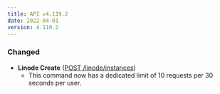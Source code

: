 ```yaml
---
title: API v4.119.2
date: 2022-04-01
version: 4.119.2
---
```


### Changed

- **Linode Create** ([POST /linode/instances](/docs/api/linode-instances/#linode-create))
    - This command now has a dedicated limit of 10 requests per 30 seconds per user.